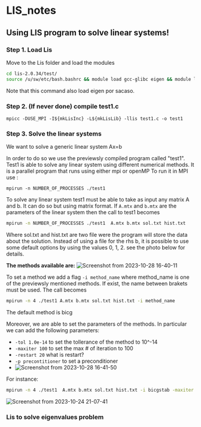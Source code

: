 

# LIS_notes
## Using LIS program to solve linear systems!

### Step 1. Load Lis

Move to the Lis folder and load the modules

```bash
cd lis-2.0.34/test/
source /u/sw/etc/bash.bashrc && module load gcc-glibc eigen && module load lis && module list
```
Note that this command also load eigen por sacaso. 
### Step 2. (If never done) compile test1.c
```
mpicc -DUSE_MPI -I${mkLisInc} -L${mkLisLib} -llis test1.c -o test1
```

### Step 3. Solve the linear systems
We want to solve a generic linear system Ax=b

In order to do so we use the previewsly compiled program called "test1".
Test1 is able to solve any linear system using different numerical methods. It is a parallel program that runs using either mpi or openMP
To run it in MPI use :

``` mpirun -n NUMBER_OF_PROCESSES ./test1 ``` 


To solve any linear system test1 must be able to take as input any matrix A and b. It can do so but using matrix format. 
If ``` A.mtx ``` and ``` b.mtx ``` are the parameters of the linear system then the call to test1 becomes


```bash
mpirun -n NUMBER_OF_PROCESSES ./test1  A.mtx b.mtx sol.txt hist.txt
``` 
Where sol.txt and hist.txt are two file were the program will store the data about the solution. Instead of using a file for the rhs b, it is possible to use some default options by using the values 0, 1, 2. see the photo below for details. 


**The methods available are:**
![Screenshot from 2023-10-28 16-40-11](https://github.com/FilippoIspanico/LIS_notes/assets/133004373/30583763-bf20-4664-a751-dd810cb43731)



To set a method we add a flag ``` -i method_name ```  where method_name is one of the previewsly mentioned methods. If exist, the name between brakets must be used. The call becomes

```bash
mpirun -n 4 ./test1 A.mtx b.mtx sol.txt hist.txt -i method_name
```

The default method is bicg

Moreover, we are able to set the parameters of the methods. In particular we can add the following parameters: 
* ``` -tol 1.0e-14 ``` to set the tollerance of the method to 10^-14
* ``` -maxiter 100 ``` to set the max # of iteration to 100
* ``` -restart 20 ``` what is restart?    
* ``` -p precontitioner ``` to set a preconditioner
* ![Screenshot from 2023-10-28 16-41-50](https://github.com/FilippoIspanico/LIS_notes/assets/133004373/10627b67-898d-40e6-9888-b23960b01432)




For instance: 

```bash
mpirun -n 4 ./test1  A.mtx b.mtx sol.txt hist.txt -i bicgstab -maxiter 100
 ```


![Screenshot from 2023-10-24 21-07-41](https://github.com/FilippoIspanico/LIS_notes/assets/133004373/dc65f2eb-0c24-45c7-ac63-7f59715dda68)


### Lis to solve eigenvalues problem

  
